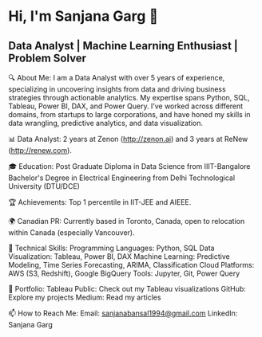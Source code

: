 # Hi, I'm Sanjana Garg 👋

## Data Analyst | Machine Learning Enthusiast | Problem Solver

🔍 About Me:
I am a Data Analyst with over 5 years of experience, specializing in uncovering insights from data and driving business strategies through actionable analytics. My expertise spans Python, SQL, Tableau, Power BI, DAX, and Power Query. I’ve worked across different domains, from startups to large corporations, and have honed my skills in data wrangling, predictive analytics, and data visualization.

📊 Data Analyst: 2 years at Zenon (http://zenon.ai) and 3 years at ReNew (http://renew.com).

🎓 Education:
Post Graduate Diploma in Data Science from IIIT-Bangalore
Bachelor's Degree in Electrical Engineering from Delhi Technological University (DTU/DCE)

🏆 Achievements: Top 1 percentile in IIT-JEE and AIEEE.

🌍 Canadian PR: Currently based in Toronto, Canada, open to relocation within Canada (especially Vancouver).

🚀 Technical Skills:
Programming Languages: Python, SQL
Data Visualization: Tableau, Power BI, DAX
Machine Learning: Predictive Modeling, Time Series Forecasting, ARIMA, Classification
Cloud Platforms: AWS (S3, Redshift), Google BigQuery
Tools: Jupyter, Git, Power Query

🌟 Portfolio:
Tableau Public: Check out my Tableau visualizations
GitHub: Explore my projects
Medium: Read my articles

📫 How to Reach Me:
Email: sanjanabansal1994@gmail.com
LinkedIn: Sanjana Garg
